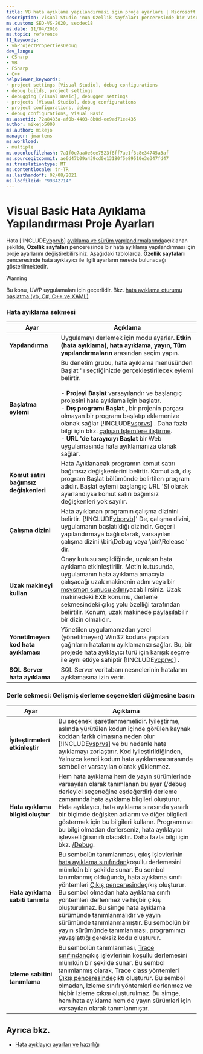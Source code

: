```yaml
---
title: VB hata ayıklama yapılandırması için proje ayarları | Microsoft Docs
description: Visual Studio 'nun Özellik sayfaları penceresinde bir Visual Basic hata ayıklama yapılandırması için proje ayarlarını değiştirmeyi öğrenin.
ms.custom: SEO-VS-2020, seodec18
ms.date: 11/04/2016
ms.topic: reference
f1_keywords:
- vbProjectPropertiesDebug
dev_langs:
- CSharp
- VB
- FSharp
- C++
helpviewer_keywords:
- project settings [Visual Studio], debug configurations
- debug builds, project settings
- debugging [Visual Basic], debugger settings
- projects [Visual Studio], debug configurations
- project configurations, debug
- debug configurations, Visual Basic
ms.assetid: 72a8483a-af0b-4403-8b0d-ee9ad71ee435
author: mikejo5000
ms.author: mikejo
manager: jmartens
ms.workload:
- multiple
ms.openlocfilehash: 7a1f0e7aa0e6ee7523f8ff7ae1f3c8e34745a3af
ms.sourcegitcommit: ae6d47b09a439cd0e13180f5e89510e3e347fd47
ms.translationtype: MT
ms.contentlocale: tr-TR
ms.lasthandoff: 02/08/2021
ms.locfileid: "99842714"
---
```

# <a name="project-settings-for-a-visual-basic-debug-configuration"></a>Visual Basic Hata Ayıklama Yapılandırması Proje Ayarları
Hata [!INCLUDE[vbprvb](../code-quality/includes/vbprvb_md.md)] [ayıklama ve sürüm yapılandırmalarında](../debugger/how-to-set-debug-and-release-configurations.md)açıklanan şekilde, **Özellik sayfaları** penceresinde bir hata ayıklama yapılandırması için proje ayarlarını değiştirebilirsiniz. Aşağıdaki tablolarda, **Özellik sayfaları** penceresinde hata ayıklayıcı ile ilgili ayarların nerede bulunacağı gösterilmektedir.

> [!WARNING]
> Bu konu, UWP uygulamaları için geçerlidir. Bkz. [hata ayıklama oturumu başlatma (vb, C#, C++ ve XAML)](../debugger/start-a-debugging-session-for-a-store-app-in-visual-studio-vb-csharp-cpp-and-xaml.md)

### <a name="debug-tab"></a>Hata ayıklama sekmesi

| Ayar | Açıklama |
|------------------------------| - |
| **Yapılandırma** | Uygulamayı derlemek için modu ayarlar. **Etkin (hata ayıklama)**, **hata ayıklama**, **yayın**, **Tüm yapılandırmaların** arasından seçim yapın. |
| **Başlatma eylemi** | Bu denetim grubu, hata ayıklama menüsünden Başlat ' ı seçtiğinizde gerçekleştirilecek eylemi belirtir.<br /><br /> -   **Projeyi Başlat** varsayılandır ve başlangıç projesini hata ayıklama için başlatır. <br />-   **Dış programı Başlat** , bir projenin parçası olmayan bir programı başlatıp eklemenize olanak sağlar [!INCLUDE[vsprvs](../code-quality/includes/vsprvs_md.md)] . Daha fazla bilgi için bkz. [çalışan Işlemlere iliştirme](../debugger/attach-to-running-processes-with-the-visual-studio-debugger.md).<br />-   **URL 'de tarayıcıyı Başlat** bir Web uygulamasında hata ayıklamanıza olanak sağlar. |
| **Komut satırı bağımsız değişkenleri** | Hata Ayıklanacak programın komut satırı bağımsız değişkenlerini belirtir. Komut adı, dış program Başlat bölümünde belirtilen program adıdır. Başlat eylemi başlangıç URL 'SI olarak ayarlandıysa komut satırı bağımsız değişkenleri yok sayılır. |
| **Çalışma dizini** | Hata ayıklanan programın çalışma dizinini belirtir. [!INCLUDE[vbprvb](../code-quality/includes/vbprvb_md.md)]' De, çalışma dizini, uygulamanın başlatıldığı dizindir. Geçerli yapılandırmaya bağlı olarak, varsayılan çalışma dizini \bin\Debug veya \bin\Release ' dir. |
| **Uzak makineyi kullan** | Onay kutusu seçildiğinde, uzaktan hata ayıklama etkinleştirilir. Metin kutusunda, uygulamanın hata ayıklama amacıyla çalışacağı uzak makinenin adını veya bir [msvsmon sunucu adını](../debugger/remote-debugging.md)yazabilirsiniz. Uzak makinedeki EXE konumu, derleme sekmesindeki çıkış yolu özelliği tarafından belirtilir. Konum, uzak makinede paylaşılabilir bir dizin olmalıdır. |
| **Yönetilmeyen kod hata ayıklaması** | Yönetilen uygulamanızdan yerel (yönetilmeyen) Win32 koduna yapılan çağrıların hatalarını ayıklamanızı sağlar. Bu, bir projede hata ayıklayıcı türü için karışık seçme ile aynı etkiye sahiptir [!INCLUDE[vcprvc](../code-quality/includes/vcprvc_md.md)] . |
| **SQL Server hata ayıklama** | SQL Server veritabanı nesnelerinin hatalarını ayıklamasına izin verir. |

### <a name="compile-tab-press-advanced-compile-options-button"></a>Derle sekmesi: Gelişmiş derleme seçenekleri düğmesine basın

| Ayar | Açıklama |
|---------------------------| - |
| **İyileştirmeleri etkinleştir** | Bu seçenek işaretlenmemelidir. İyileştirme, aslında yürütülen kodun içinde görülen kaynak koddan farklı olmasına neden olur [!INCLUDE[vsprvs](../code-quality/includes/vsprvs_md.md)] ve bu nedenle hata ayıklamayı zorlaştırır. Kod iyileştirildiğinden, Yalnızca kendi kodum hata ayıklaması sırasında semboller varsayılan olarak yüklenmez. |
| **Hata ayıklama bilgisi oluştur** | Hem hata ayıklama hem de yayın sürümlerinde varsayılan olarak tanımlanan bu ayar (/debug derleyici seçeneğine eşdeğerdir) derleme zamanında hata ayıklama bilgileri oluşturur. Hata ayıklayıcı, hata ayıklama sırasında yararlı bir biçimde değişken adlarını ve diğer bilgileri göstermek için bu bilgileri kullanır. Programınızı bu bilgi olmadan derlerseniz, hata ayıklayıcı işlevselliği sınırlı olacaktır. Daha fazla bilgi için bkz. [/Debug](/dotnet/visual-basic/reference/command-line-compiler/debug). |
| **Hata ayıklama sabiti tanımla** | Bu sembolün tanımlanması, çıkış işlevlerinin [hata ayıklama sınıfından](/dotnet/api/system.diagnostics.debug)koşullu derlemesini mümkün bir şekilde sunar. Bu sembol tanımlanmış olduğunda, hata ayıklama sınıfı yöntemleri [Çıkış penceresinde](../ide/reference/output-window.md)çıkış oluşturur. Bu sembol olmadan hata ayıklama sınıfı yöntemleri derlenmez ve hiçbir çıkış oluşturulmaz. Bu simge hata ayıklama sürümünde tanımlanmalıdır ve yayın sürümünde tanımlanmamıştır. Bu sembolün bir yayın sürümünde tanımlanması, programınızı yavaşlattığı gereksiz kodu oluşturur. |
| **Izleme sabitini tanımlama** | Bu sembolün tanımlanması, [Trace sınıfından](/dotnet/api/system.diagnostics.trace)çıkış işlevlerinin koşullu derlemesini mümkün bir şekilde sunar. Bu sembol tanımlanmış olarak, Trace class yöntemleri [Çıkış penceresinde](../ide/reference/output-window.md)çıktı oluşturur. Bu sembol olmadan, Izleme sınıfı yöntemleri derlenmez ve hiçbir Izleme çıkışı oluşturulmaz. Bu simge, hem hata ayıklama hem de yayın sürümleri için varsayılan olarak tanımlanmıştır. |

## <a name="see-also"></a>Ayrıca bkz.
- [Hata ayıklayıcı ayarları ve hazırlığı](../debugger/debugger-settings-and-preparation.md)